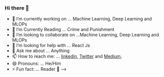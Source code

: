 ### Hi there 👋



- 🔭 I’m currently working on ... Machine Learning, Deep Learning and MLOPs
- 🌱 I’m Currently Reading ... Crime and Punishment
- 👯 I’m looking to collaborate on ...Machine Learning, Deep Learning and MLOPs
- 🤔 I’m looking for help with ... React Js
- 💬 Ask me about ... Anything
- 📫 How to reach me: ... [linkedin](https://www.linkedin.com/in/norochalise/), [Twitter](https://twitter.com/norochalise) and [Medium](https://medium.com/@norochalise), 
- 😄 Pronouns: ... He/Him
- ⚡ Fun fact: ... Reader :thinking:
-->
